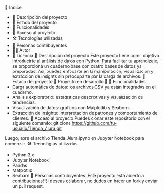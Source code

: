 📑 Índice
- 📌 Descripción del proyecto
- 🚧 Estado del proyecto
- 🔧 Funcionalidades
- 📂 Acceso al proyecto
- 🛠️ Tecnologías utilizadas
- 👥 Personas contribuyentes
- 👨‍💻 Autor
- 📄 Licencia
📌 Descripción del proyecto
Este proyecto tiene como objetivo introducirte al análisis de datos con Python. Para facilitar tu aprendizaje, se proporciona un cuaderno base con cuatro bases de datos ya preparadas. Así, puedes enfocarte en la manipulación, visualización y extracción de insights sin preocuparte por la carga de archivos.
🚧 Estado del proyecto
🚧 Proyecto en desarrollo 🚧
🔧 Funcionalidades
- Carga automática de datos: los archivos CSV ya están integrados en el cuaderno.
- Análisis exploratorio: estadísticas descriptivas y visualización de tendencias.
- Visualización de datos: gráficos con Matplotlib y Seaborn.
- Extracción de insights: interpretación de patrones y comportamiento de clientes.
📂 Acceso al proyecto
Puedes clonar este repositorio con el siguiente comando:
git clone https://github.com/tu-usuario/Tienda_Alura.git


Luego, abre el archivo Tienda_Alura.ipynb en Jupyter Notebook para comenzar.
🛠️ Tecnologías utilizadas
- Python 3.x
- Jupyter Notebook
- Pandas
- Matplotlib
- Seaborn
👥 Personas contribuyentes
¡Este proyecto está abierto a contribuciones! Si deseas colaborar, no dudes en hacer un fork y enviar un pull request.
